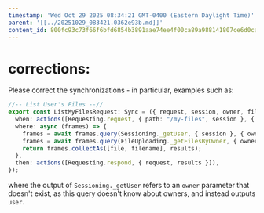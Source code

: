 ```yaml
---
timestamp: 'Wed Oct 29 2025 08:34:21 GMT-0400 (Eastern Daylight Time)'
parent: '[[../20251029_083421.0362e93b.md]]'
content_id: 800fc93c73f66f6bfd6854b3891aae74ee4f00ca89a988141807ce6d0ca35126
---
```


# corrections:

Please correct the synchronizations - in particular, examples such as:

```typescript
//-- List User's Files --//
export const ListMyFilesRequest: Sync = ({ request, session, owner, file, filename, results }) => ({
  when: actions([Requesting.request, { path: "/my-files", session }, { request }]),
  where: async (frames) => {
    frames = await frames.query(Sessioning._getUser, { session }, { owner });
    frames = await frames.query(FileUploading._getFilesByOwner, { owner }, { file, filename });
    return frames.collectAs([file, filename], results);
  },
  then: actions([Requesting.respond, { request, results }]),
});
```

where the output of `Sessioning._getUser` refers to an `owner` parameter that doesn't exist, as this query doesn't know about owners, and instead outputs `user`.
